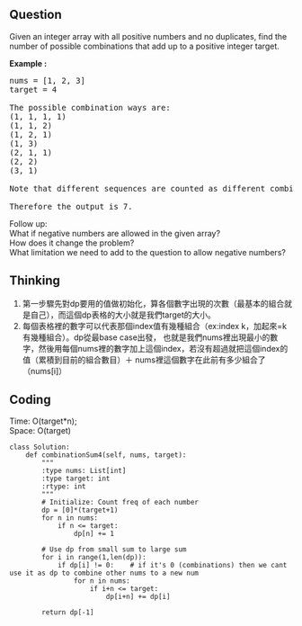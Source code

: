 ## Question
Given an integer array with all positive numbers and no duplicates, find the number of possible combinations that add up to a positive integer target.

**Example :**   
<pre>
nums = [1, 2, 3]
target = 4

The possible combination ways are:
(1, 1, 1, 1)
(1, 1, 2)
(1, 2, 1)
(1, 3)
(2, 1, 1)
(2, 2)
(3, 1)

Note that different sequences are counted as different combinations.

Therefore the output is 7.
</pre>

Follow up:<br>
What if negative numbers are allowed in the given array?<br>
How does it change the problem?<br>
What limitation we need to add to the question to allow negative numbers?

## Thinking
1. 第一步驟先對dp要用的值做初始化，算各個數字出現的次數（最基本的組合就是自己），而這個dp表格的大小就是我們target的大小。
2. 每個表格裡的數字可以代表那個index值有幾種組合（ex:index k，加起來=k有幾種組合）。dp從最base case出發，
也就是我們nums裡出現最小的數字，然後用每個nums裡的數字加上這個index，若沒有超過就把這個index的值（累積到目前的組合數目）＋ nums裡這個數字在此前有多少組合了（nums[i]）

## Coding
Time: O(target*n); <br>
Space: O(target)
```python3
class Solution:
    def combinationSum4(self, nums, target):
        """
        :type nums: List[int]
        :type target: int
        :rtype: int
        """
        # Initialize: Count freq of each number
        dp = [0]*(target+1)
        for n in nums:
            if n <= target:
                dp[n] += 1 
        
        # Use dp from small sum to large sum
        for i in range(1,len(dp)):
            if dp[i] != 0:    # if it's 0 (combinations) then we cant use it as dp to combine other nums to a new num
                for n in nums:
                    if i+n <= target:
                        dp[i+n] += dp[i]
            
        return dp[-1]
```
